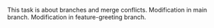 This task is about branches and merge conflicts.
Modification in main branch.
Modification in feature-greeting branch.

